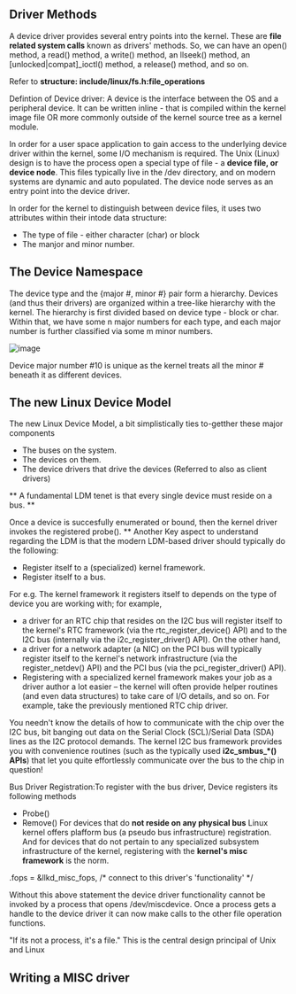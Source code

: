 Driver Methods
---------------

A device driver provides several entry points into the kernel. These are **file related system calls** known as drivers' methods. 
So, we can have an 
open() method,
a read() method,
a write() method, 
an llseek() method,
an [unlocked|compat]_ioctl() method,
a release() method, and so on. 

Refer to **structure: include/linux/fs.h:file_operations**

Defintion of Device driver: A device is the interface between the OS and a peripheral device. It can be written inline - that is compiled within the kernel image file OR 
more commonly outside of the kernel source tree as a kernel module. 

In order for a user space application to gain access to the underlying device driver within the kernel, some I/O mechanism is required. The Unix (Linux) design is to
have  the process open a special type of file  - a **device file, or device node**. This files typically live in the /dev directory, and on modern systems are dynamic and auto populated. 
The device node serves as an entry point into the device driver.

In order for the kernel to distinguish between device files, it uses two attributes within their intode data structure:
- The type of file - either character (char) or block 
- The manjor and minor number. 

The Device Namespace
---------------------
The device type and  the {major #, minor #} pair form a hierarchy.  Devices (and thus their drivers) are organized within a tree-like hierarchy with the kernel. 
The hierarchy is first divided based on device type - block or char. Within that, we have some n major numbers for each type, and each major number is further classified
via some m minor numbers. 


![image](https://github.com/user-attachments/assets/937ed17b-88be-47f5-8063-dd1423ff4a96)

Device major number #10 is unique as the kernel treats all the minor # beneath it as different devices. 

The new Linux Device Model
---------------------------
The new Linux Device Model, a bit simplistically ties to-getther these major components
- The buses on the system.
- The devices on them.
- The device drivers that drive the devices (Referred to also as client drivers)

** A fundamental LDM tenet is that every single device must reside on a bus. **

Once a device is succesfully enumerated or bound, then the kernel driver invokes the registered probe(). 
** Another Key aspect to understand regarding the LDM is that the modern LDM-based driver should typically do the following:
- Register itself to a (specialized) kernel framework.
- Register itself to a bus.

For e.g.
The kernel framework it registers itself to depends on the type of device you are working with;
for example,
- a driver for an RTC chip that resides on the I2C bus will register itself to the kernel's RTC framework (via the rtc_register_device() API) and to the I2C bus (internally via the i2c_register_driver() API). On the other hand,
-  a driver for a network adapter (a NIC) on the PCI bus will typically register itself to the kernel's network infrastructure (via the register_netdev() API) and the PCI bus (via the pci_register_driver() API).
-   Registering with a specialized kernel framework makes your job as a driver author a lot easier – the kernel will often provide helper routines (and even data structures) to take care of I/O details, and so on. For example, take the previously mentioned RTC chip driver.

You needn't know the details of how to communicate with the chip over the I2C bus, bit
banging out data on the Serial Clock (SCL)/Serial Data (SDA) lines as the I2C protocol
demands. The kernel I2C bus framework provides you with convenience routines (such as
the typically used **i2c_smbus_*() APIs**) that let you quite effortlessly communicate over
the bus to the chip in question!

Bus Driver Registration:To register with the bus driver, Device registers its following methods 
- Probe()
- Remove()
For devices that do **not reside on any physical bus** Linux kernel offers plafform bus (a pseudo bus infrastructure) registration. 
And for devices that do not pertain to any specialized subsystem infrastructure of the kernel, registering with the **kernel's misc framework** is the norm.

.fops = &llkd_misc_fops, /* connect to this driver's 'functionality' */

Without this above statement the device driver functionality cannot be invoked by a process that opens
/dev/miscdevice. Once a process gets a handle to the device driver it can now make calls to the other file operation functions. 

"If its not a process, it's a file." This is the central design principal of Unix and Linux 

Writing a MISC driver
---------------------




   


  

 

 







